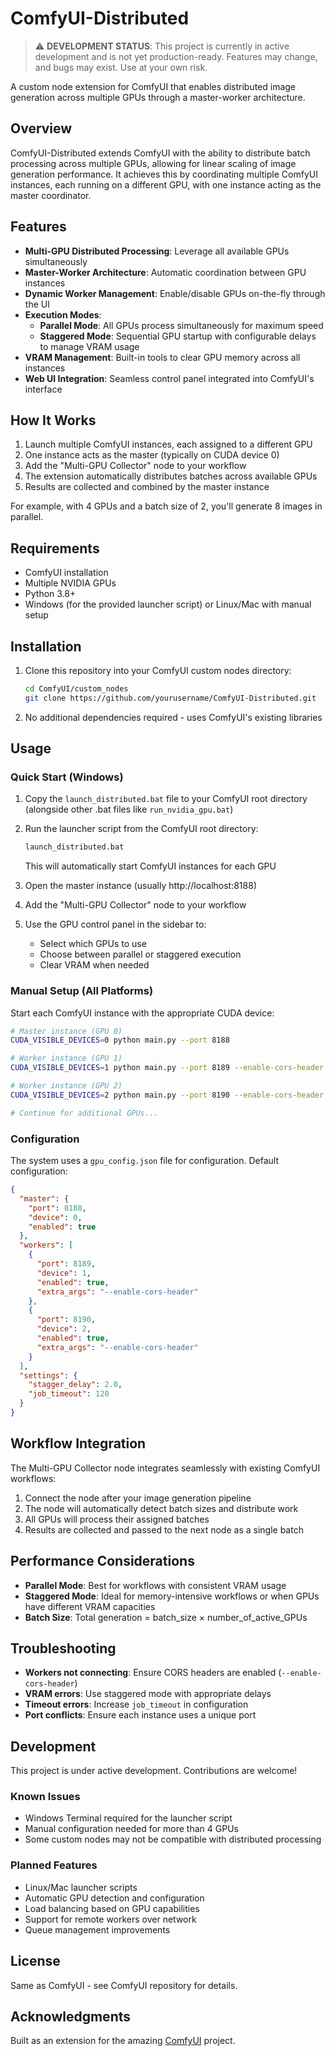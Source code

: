 # ComfyUI-Distributed

> ⚠️ **DEVELOPMENT STATUS**: This project is currently in active development and is not yet production-ready. Features may change, and bugs may exist. Use at your own risk.

A custom node extension for ComfyUI that enables distributed image generation across multiple GPUs through a master-worker architecture.

## Overview

ComfyUI-Distributed extends ComfyUI with the ability to distribute batch processing across multiple GPUs, allowing for linear scaling of image generation performance. It achieves this by coordinating multiple ComfyUI instances, each running on a different GPU, with one instance acting as the master coordinator.

## Features

- **Multi-GPU Distributed Processing**: Leverage all available GPUs simultaneously
- **Master-Worker Architecture**: Automatic coordination between GPU instances
- **Dynamic Worker Management**: Enable/disable GPUs on-the-fly through the UI
- **Execution Modes**:
  - **Parallel Mode**: All GPUs process simultaneously for maximum speed
  - **Staggered Mode**: Sequential GPU startup with configurable delays to manage VRAM usage
- **VRAM Management**: Built-in tools to clear GPU memory across all instances
- **Web UI Integration**: Seamless control panel integrated into ComfyUI's interface

## How It Works

1. Launch multiple ComfyUI instances, each assigned to a different GPU
2. One instance acts as the master (typically on CUDA device 0)
3. Add the "Multi-GPU Collector" node to your workflow
4. The extension automatically distributes batches across available GPUs
5. Results are collected and combined by the master instance

For example, with 4 GPUs and a batch size of 2, you'll generate 8 images in parallel.

## Requirements

- ComfyUI installation
- Multiple NVIDIA GPUs
- Python 3.8+
- Windows (for the provided launcher script) or Linux/Mac with manual setup

## Installation

1. Clone this repository into your ComfyUI custom nodes directory:
   ```bash
   cd ComfyUI/custom_nodes
   git clone https://github.com/yourusername/ComfyUI-Distributed.git
   ```

2. No additional dependencies required - uses ComfyUI's existing libraries

## Usage

### Quick Start (Windows)

1. Copy the `launch_distributed.bat` file to your ComfyUI root directory (alongside other .bat files like `run_nvidia_gpu.bat`)

2. Run the launcher script from the ComfyUI root directory:
   ```bash
   launch_distributed.bat
   ```
   This will automatically start ComfyUI instances for each GPU

3. Open the master instance (usually http://localhost:8188)

4. Add the "Multi-GPU Collector" node to your workflow

5. Use the GPU control panel in the sidebar to:
   - Select which GPUs to use
   - Choose between parallel or staggered execution
   - Clear VRAM when needed

### Manual Setup (All Platforms)

Start each ComfyUI instance with the appropriate CUDA device:

```bash
# Master instance (GPU 0)
CUDA_VISIBLE_DEVICES=0 python main.py --port 8188

# Worker instance (GPU 1)
CUDA_VISIBLE_DEVICES=1 python main.py --port 8189 --enable-cors-header

# Worker instance (GPU 2)
CUDA_VISIBLE_DEVICES=2 python main.py --port 8190 --enable-cors-header

# Continue for additional GPUs...
```

### Configuration

The system uses a `gpu_config.json` file for configuration. Default configuration:

```json
{
  "master": {
    "port": 8188,
    "device": 0,
    "enabled": true
  },
  "workers": [
    {
      "port": 8189,
      "device": 1,
      "enabled": true,
      "extra_args": "--enable-cors-header"
    },
    {
      "port": 8190,
      "device": 2,
      "enabled": true,
      "extra_args": "--enable-cors-header"
    }
  ],
  "settings": {
    "stagger_delay": 2.0,
    "job_timeout": 120
  }
}
```

## Workflow Integration

The Multi-GPU Collector node integrates seamlessly with existing ComfyUI workflows:

1. Connect the node after your image generation pipeline
2. The node will automatically detect batch sizes and distribute work
3. All GPUs will process their assigned batches
4. Results are collected and passed to the next node as a single batch

## Performance Considerations

- **Parallel Mode**: Best for workflows with consistent VRAM usage
- **Staggered Mode**: Ideal for memory-intensive workflows or when GPUs have different VRAM capacities
- **Batch Size**: Total generation = batch_size × number_of_active_GPUs

## Troubleshooting

- **Workers not connecting**: Ensure CORS headers are enabled (`--enable-cors-header`)
- **VRAM errors**: Use staggered mode with appropriate delays
- **Timeout errors**: Increase `job_timeout` in configuration
- **Port conflicts**: Ensure each instance uses a unique port

## Development

This project is under active development. Contributions are welcome!

### Known Issues

- Windows Terminal required for the launcher script
- Manual configuration needed for more than 4 GPUs
- Some custom nodes may not be compatible with distributed processing

### Planned Features

- Linux/Mac launcher scripts
- Automatic GPU detection and configuration
- Load balancing based on GPU capabilities
- Support for remote workers over network
- Queue management improvements

## License

Same as ComfyUI - see ComfyUI repository for details.

## Acknowledgments

Built as an extension for the amazing [ComfyUI](https://github.com/comfyanonymous/ComfyUI) project.